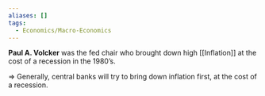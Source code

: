 ```yaml
---
aliases: []
tags:
  - Economics/Macro-Economics
---
```


**Paul A. Volcker** was the fed chair who brought down high [[Inflation]] at the cost of a recession in the 1980’s.

⇒ Generally, central banks will try to bring down inflation first, at the cost of a recession.

